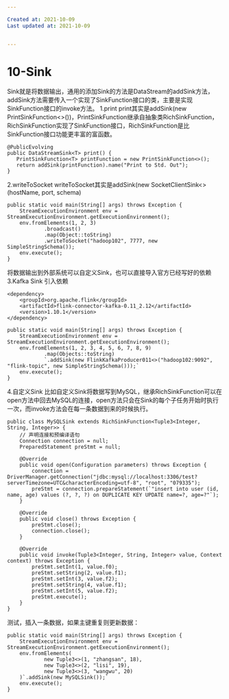 ```yaml
---

Created at: 2021-10-09
Last updated at: 2021-10-09


---
```


# 10-Sink


Sink就是将数据输出，通用的添加Sink的方法是DataStream的addSink方法，addSink方法需要传入一个实现了SinkFunction接口的类，主要是实现SinkFunction接口的invoke方法。
1.print
print其实是addSink(new PrintSinkFunction<>())，PrintSinkFunction继承自抽象类RichSinkFunction，RichSinkFunction实现了SinkFunction接口，RichSinkFunction是比SinkFunction接口功能更丰富的富函数。
```
@PublicEvolving
public DataStreamSink<T> print() {
   PrintSinkFunction<T> printFunction = new PrintSinkFunction<>();
   return addSink(printFunction).name("Print to Std. Out");
}
```

2.writeToSocket
writeToSocket其实是addSink(new SocketClientSink<>(hostName, port, schema)
```
public static void main(String[] args) throws Exception {
    StreamExecutionEnvironment env = StreamExecutionEnvironment.getExecutionEnvironment();
    env.fromElements(1, 2, 3)
            .broadcast()
            .map(Object::toString)
            .writeToSocket("hadoop102", 7777, new SimpleStringSchema());
    env.execute();
}
```

将数据输出到外部系统可以自定义Sink，也可以直接导入官方已经写好的依赖
3.Kafka Sink
引入依赖
```
<dependency>
    <groupId>org.apache.flink</groupId>
    <artifactId>flink-connector-kafka-0.11_2.12</artifactId>
    <version>1.10.1</version>
</dependency>
```

```
public static void main(String[] args) throws Exception {
    StreamExecutionEnvironment env = StreamExecutionEnvironment.getExecutionEnvironment();
    env.fromElements(1, 2, 3, 4, 5, 6, 7, 8, 9)
            .map(Objects::toString)
            `.addSink(new FlinkKafkaProducer011<>("hadoop102:9092", "flink-topic", new SimpleStringSchema()));`
    env.execute();
}
```

4.自定义Sink
比如自定义Sink将数据写到MySQL，继承RichSinkFunction可以在open方法中回去MySQL的连接，open方法只会在Sink的每个子任务开始时执行一次，而invoke方法会在每一条数据到来的时候执行。
```
public class MySQLSink extends RichSinkFunction<Tuple3<Integer, String, Integer>> {
    // 声明连接和预编译语句
    Connection connection = null;
    PreparedStatement preStmt = null;

    @Override
    public void open(Configuration parameters) throws Exception {
        connection = DriverManager.getConnection("jdbc:mysql://localhost:3306/test?serverTimezone=UTC&characterEncoding=utf-8", "root", "079335");
        preStmt = connection.prepareStatement(`"insert into user (id, name, age) values (?, ?, ?) on DUPLICATE KEY UPDATE name=?, age=?"`);
    }

    @Override
    public void close() throws Exception {
        preStmt.close();
        connection.close();
    }

    @Override
    public void invoke(Tuple3<Integer, String, Integer> value, Context context) throws Exception {
        preStmt.setInt(1, value.f0);
        preStmt.setString(2, value.f1);
        preStmt.setInt(3, value.f2);
        preStmt.setString(4, value.f1);
        preStmt.setInt(5, value.f2);
        preStmt.execute();
    }
}
```
测试，插入一条数据，如果主键重复则更新数据：
```
public static void main(String[] args) throws Exception {
    StreamExecutionEnvironment env = StreamExecutionEnvironment.getExecutionEnvironment();
    env.fromElements(
            new Tuple3<>(1, "zhangsan", 18),
            new Tuple3<>(2, "lisi", 19),
            new Tuple3<>(3, "wangwu", 20)
    )`.addSink(new MySQLSink());`
    env.execute();
}
```

